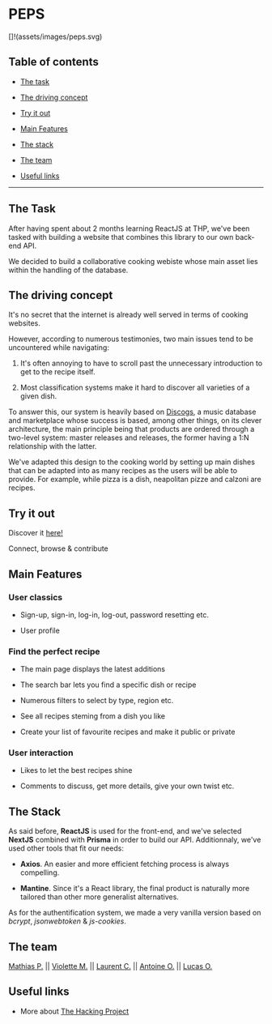 # PEPS

[]!(assets/images/peps.svg)

## Table of contents

- [The task](#the-task)

- [The driving concept](#the-driving-concept)

- [Try it out](#try-it-out)

- [Main Features](#main-features)

- [The stack](#the-stack)

- [The team](#the-team)

- [Useful links](#useful-links)

---

## The Task

After having spent about 2 months learning ReactJS at THP, we've been tasked with building a website that combines this library to our own back-end API.

We decided to build a collaborative cooking webiste whose main asset lies within the handling of the database.

## The driving concept

It's no secret that the internet is already well served in terms of cooking websites.

However, according to numerous testimonies, two main issues tend to be uncountered while navigating:

1. It's often annoying to have to scroll past the unnecessary introduction to get to the recipe itself.

2. Most classification systems make it hard to discover all varieties of a given dish.

To answer this, our system is heavily based on [Discogs](https://www.discogs.com/), a music database and marketplace whose success is based, among other things, on its clever architecture, the main principle being that products are ordered through a two-level system: master releases and releases, the former having a 1:N relationship with the latter.

We've adapted this design to the cooking world by setting up main dishes that can be adapted into as many recipes as the users will be able to provide. For example, while pizza is a dish, neapolitan pizze and calzoni are recipes.

## Try it out

Discover it [here!](https://peps.life/)

Connect, browse & contribute

## Main Features

### User classics

- Sign-up, sign-in, log-in, log-out, password resetting etc.

- User profile

### Find the perfect recipe

- The main page displays the latest additions

- The search bar lets you find a specific dish or recipe

- Numerous filters to select by type, region etc.

- See all recipes steming from a dish you like

- Create your list of favourite recipes and make it public or private


### User interaction

- Likes to let the best recipes shine

- Comments to discuss, get more details, give your own twist etc.

## The Stack

As said before, **ReactJS** is used for the front-end, and we've selected **NextJS** combined with **Prisma** in order to build our API. Additionnaly, we've used other tools that fit our needs:

- **Axios**. An easier and more efficient fetching process is always compelling.

- **Mantine**. Since it's a React library, the final product is naturally more tailored than other more generalist alternatives.

As for the authentification system, we made a very vanilla version based on *bcrypt*, *jsonwebtoken* & *js-cookies*.

## The team

[Mathias P.](https://github.com/mrprst/) || [Violette M.](https://github.com/VioMrqs) || [Laurent C.](https://github.com/Laurent-Ch) || [Antoine O.](https://github.com/SuperOrteg) || [Lucas O.](https://github.com/Luucas51)

## Useful links

- More about [The Hacking Project](https://www.thehackingproject.org/)